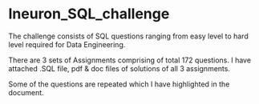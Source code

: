 # Ineuron_SQL_challenge

The challenge consists of SQL questions ranging from easy level to hard level required for Data Engineering. 

There are 3 sets of Assignments comprising of total 172 questions. I have attached .SQL file, pdf & doc files of
solutions of all 3 assignments.

Some of the questions are repeated which I have highlighted in the document.

